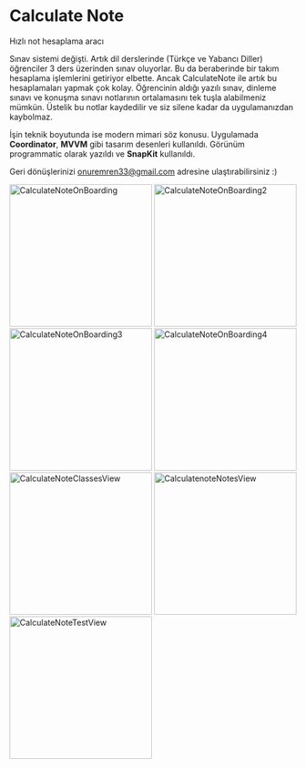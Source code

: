 # Calculate Note

Hızlı not hesaplama aracı

Sınav sistemi değişti. Artık dil derslerinde (Türkçe ve Yabancı Diller) öğrenciler 3 ders üzerinden sınav oluyorlar. Bu da beraberinde bir takım hesaplama işlemlerini getiriyor elbette. Ancak CalculateNote ile artık bu hesaplamaları yapmak çok kolay. Öğrencinin aldığı yazılı sınav, dinleme sınavı ve konuşma sınavı notlarının ortalamasını tek tuşla alabilmeniz mümkün. Üstelik bu notlar kaydedilir ve siz silene kadar da uygulamanızdan kaybolmaz. 

İşin teknik boyutunda ise modern mimari söz konusu. Uygulamada **Coordinator**, **MVVM** gibi tasarım desenleri kullanıldı. Görünüm programmatic olarak yazıldı ve **SnapKit** kullanıldı.

Geri dönüşlerinizi onuremren33@gmail.com adresine ulaştırabilirsiniz :)

<img width="250" alt="CalculateNoteOnBoarding" src="https://github.com/OnurEmren/CalculateNote/assets/98044736/3e2bac59-d18b-42f9-899c-6582785b6b60">
<img width="250" alt="CalculateNoteOnBoarding2" src="https://github.com/OnurEmren/CalculateNote/assets/98044736/320ab54d-9838-49d0-b36c-c3e6d6bd5c5d">
<img width="250" alt="CalculateNoteOnBoarding3" src="https://github.com/OnurEmren/CalculateNote/assets/98044736/5d621b00-470d-4a0c-8498-ef3de18ee9ab">
<img width="250" alt="CalculateNoteOnBoarding4" src="https://github.com/OnurEmren/CalculateNote/assets/98044736/c09524ba-f31d-4d9e-9881-dba79cc62d17">
<img width="250" alt="CalculateNoteClassesView" src="https://github.com/OnurEmren/CalculateNote/assets/98044736/6daf78ff-32d0-4f83-b4a3-eb0031553dc9">
<img width="250" alt="CalculatenoteNotesView" src="https://github.com/OnurEmren/CalculateNote/assets/98044736/4bcee5bf-724f-4487-b5cc-d2453d1349e5">
<img width="250" alt="CalculateNoteTestView" src="https://github.com/OnurEmren/CalculateNote/assets/98044736/f8f7ad9f-4227-43bd-9ccf-eb288db8ff68">

